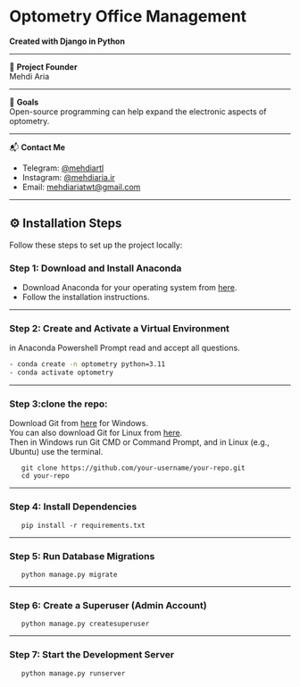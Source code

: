 # Optometry Office Management

**Created with Django in Python**

---

📌 **Project Founder**  
Mehdi Aria  

---

🎯 **Goals**  
Open-source programming can help expand the electronic aspects of optometry.  

---

📬 **Contact Me**  
- Telegram: [@mehdiartl](https://t.me/mehdiartl)  
- Instagram: [@mehdiaria.ir](https://instagram.com/mehdiaria.ir)  
- Email: [mehdiariatwt@gmail.com](mailto:mehdiariatwt@gmail.com)  

---


## ⚙️ Installation Steps

Follow these steps to set up the project locally:

### Step 1: Download and Install Anaconda
- Download Anaconda for your operating system from [here](https://www.anaconda.com/products/distribution).  
- Follow the installation instructions.

---

### Step 2: Create and Activate a Virtual Environment
in Anaconda Powershell Prompt read and accept all questions.
```bash
- conda create -n optometry python=3.11
- conda activate optometry

```
---
### Step 3:clone the repo:
Download Git from [here](https://git-scm.com/downloads/win) for Windows.<br>
You can also download Git for Linux from [here](https://git-scm.com/downloads/linux).<br>
Then in Windows run Git CMD or Command Prompt, and in Linux (e.g., Ubuntu) use the terminal.
```
   git clone https://github.com/your-username/your-repo.git
   cd your-repo

```
---
### Step 4: Install Dependencies

```
   pip install -r requirements.txt

```
---
### Step 5: Run Database Migrations
```
   python manage.py migrate

```
---
### Step 6: Create a Superuser (Admin Account)

```
   python manage.py createsuperuser

```
---
### Step 7: Start the Development Server

```
   python manage.py runserver

```
   

